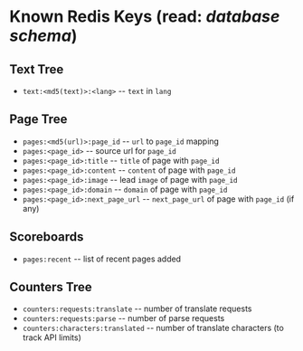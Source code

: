 # Known Redis Keys (read: _database schema_)

## Text Tree
* `text:<md5(text)>:<lang>` -- `text` in `lang`

## Page Tree
* `pages:<md5(url)>:page_id` -- `url` to `page_id` mapping
* `pages:<page_id>` -- source url for `page_id`
* `pages:<page_id>:title` -- `title` of page with `page_id`
* `pages:<page_id>:content` -- `content` of page with `page_id`
* `pages:<page_id>:image` -- lead `image` of page with `page_id`
* `pages:<page_id>:domain` -- `domain` of page with `page_id`
* `pages:<page_id>:next_page_url` -- `next_page_url` of page with `page_id` (if any)

## Scoreboards
* `pages:recent` -- list of recent pages added

## Counters Tree
* `counters:requests:translate` -- number of translate requests
* `counters:requests:parse` -- number of parse requests
* `counters:characters:translated` -- number of translate characters (to track API limits)
